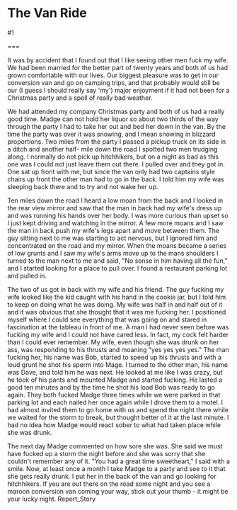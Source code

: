 The Van Ride
============
#1 

 

 

===

It was by accident that I found out that I like seeing other men fuck my wife. We had been married for the better part of twenty years and both of us had grown comfortable with our lives. Our biggest pleasure was to get in our conversion van and go on camping trips, and that probably would still be our (I guess I should really say 'my') major enjoyment if it had not been for a Christmas party and a spell of really bad weather. 

 We had attended my company Christmas party and both of us had a really good time. Madge can not hold her liquor so about two thirds of the way through the party I had to take her out and bed her down in the van. By the time the party was over it was snowing, and I mean snowing in blizzard proportions. Two miles from the party I passed a pickup truck on its side in a ditch and another half- mile down the road I spotted two men trudging along. I normally do not pick up hitchhikers, but on a night as bad as this one was I could not just leave them out there. I pulled over and they got in. One sat up front with me, but since the van only had two captains style chairs up front the other man had to go in the back. I told him my wife was sleeping back there and to try and not wake her up. 

 Ten miles down the road I heard a low moan from the back and I looked in the rear view mirror and saw that the man in back had my wife's dress up and was running his hands over her body. I was more curious than upset so I just kept driving and watching in the mirror. A few more moans and I saw the man in back push my wife's legs apart and move between them. The guy sitting next to me was starting to act nervous, but I ignored him and concentrated on the road and my mirror. When the moans became a series of low grunts and I saw my wife's arms move up to the mans shoulders I turned to the man next to me and said, "No sense in him having all the fun," and I started looking for a place to pull over. I found a restaurant parking lot and pulled in. 

 The two of us got in back with my wife and his friend. The guy fucking my wife looked like the kid caught with his hand in the cookie jar, but I told him to keep on doing what he was doing. My wife was half in and half out of it and it was obvious that she thought that it was me fucking her. I positioned myself where I could see everything that was going on and stared in fascination at the tableau in front of me. A man I had never seen before was fucking my wife and I could not have cared less. In fact, my cock felt harder than I could ever remember. My wife, even though she was drunk on her ass, was responding to his thrusts and moaning "yes yes yes yes." The man fucking her, his name was Bob, started to speed up his thrusts and with a loud grunt he shot his sperm into Mage. I turned to the other man, his name was Dave, and told him he was next. He looked at me like I was crazy, but he took of his pants and mounted Madge and started fucking. He lasted a good ten minutes and by the time he shot his load Bob was ready to go again. They both fucked Madge three times while we were parked in that parking lot and each nailed her once again while I drove them to a motel. I had almost invited them to go home with us and spend the night there while we waited for the storm to break, but thought better of it at the last minute. I had no idea how Madge would react sober to what had taken place while she was drunk. 

 The next day Madge commented on how sore she was. She said we must have fucked up a storm the night before and she was sorry that she couldn't remember any of it. "You had a great time sweetheart," I said with a smile. Now, at least once a month I take Madge to a party and see to it that she gets really drunk. I put her in the back of the van and go looking for hitchhikers. If you are out there on the road some night and you see a maroon conversion van coming your way, stick out your thumb - it might be your lucky night. Report_Story 
